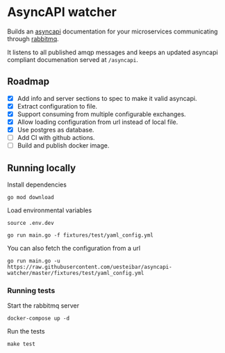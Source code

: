 # AsyncAPI watcher

Builds an [asyncapi](https://www.asyncapi.com/) documentation for your microservices
communicating through [rabbitmq](https://www.rabbitmq.com/).

It listens to all published amqp messages and keeps an updated asyncapi
compliant documenation served at `/asyncapi`.

## Roadmap

- [x] Add info and server sections to spec to make it valid asyncapi.
- [x] Extract configuration to file.
- [x] Support consuming from multiple configurable exchanges.
- [x] Allow loading configuration from url instead of local file.
- [x] Use postgres as database.
- [ ] Add CI with github actions.
- [ ] Build and publish docker image.

## Running locally

Install dependencies
```
go mod download
```

Load environmental variables
```
source .env.dev
```

```
go run main.go -f fixtures/test/yaml_config.yml
```

You can also fetch the configuration from a url
```
go run main.go -u https://raw.githubusercontent.com/uesteibar/asyncapi-watcher/master/fixtures/test/yaml_config.yml
```

### Running tests

Start the rabbitmq server

```
docker-compose up -d
```

Run the tests

```
make test
```
